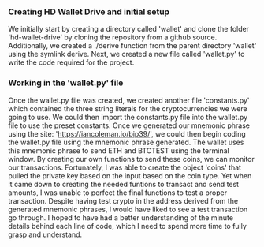 ### Creating HD Wallet Drive and initial setup
We initially start by creating a directory called 'wallet' and clone the folder 'hd-wallet-drive' by cloning the repository from a github source. Additionally, we created a ./derive function from the parent directory 'wallet' using the symlink derive. 
Next, we created a new file called 'wallet.py' to write the code required for the project. 

### Working in the 'wallet.py' file
Once the wallet.py file was created, we created another file 'constants.py' which contained the three string literals for the cryptocurrencies we were going to use. We could then import the constants.py file into the wallet.py file to use the preset constants. Once we generated our mnemonic phrase using the site: 'https://iancoleman.io/bip39/', we could then begin coding the wallet.py file using the mnemonic phrase generated. The wallet uses this mnemonic phrase to send ETH and BTCTEST using the terminal window. By creating our own functions to send these coins, we can monitor our transactions. Fortunately, I was able to create the object 'coins' that pulled the private key based on the input based on the coin type. Yet when it came down to creating the needed funtions to transact and send test amounts, I was unable to perfect the final functions to test a proper transaction. Despite having test crypto in the address derived from the generated mnemonic phrases, I would have liked to see a test transaction go through. I hoped to have had a better understanding of the minute details behind each line of code, which I need to spend more time to fully grasp and understand. 